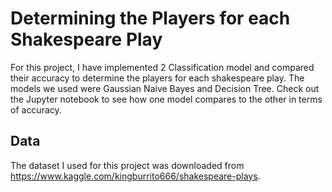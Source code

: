 # Determining the Players for each Shakespeare Play

For this project, I have implemented 2 Classification model and compared their accuracy to determine the players for each shakespeare play. The models we used were Gaussian Naive Bayes and Decision Tree. Check out the Jupyter notebook to see how one model compares to the other in terms of accuracy.

## Data
The dataset I used for this project was downloaded from https://www.kaggle.com/kingburrito666/shakespeare-plays.
